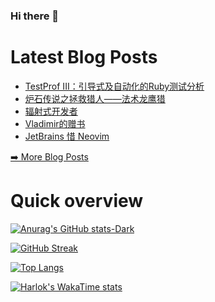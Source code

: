 ### Hi there 👋

<!--
**xfyuan/xfyuan** is a ✨ _special_ ✨ repository because its `README.md` (this file) appears on your GitHub profile.

Here are some ideas to get you started:

- 🔭 I’m currently working on ...
- 🌱 I’m currently learning ...
- 👯 I’m looking to collaborate on ...
- 🤔 I’m looking for help with ...
- 💬 Ask me about ...
- 📫 How to reach me: ...
- 😄 Pronouns: ...
- ⚡ Fun fact: ...
-->

# Latest Blog Posts
<!-- BLOG-POST-LIST:START -->
- [TestProf III：引导式及自动化的Ruby测试分析](http://xfyuan.github.io/2024/01/testprof-3-guided-and-automated-ruby-test-profiling/)
- [炉石传说之拯救猎人——法术龙鹰猎](http://xfyuan.github.io/2024/01/hearthstone-deck-creative/)
- [辐射式开发者](http://xfyuan.github.io/2023/12/the-radiating-programmer/)
- [Vladimir的赠书](http://xfyuan.github.io/2023/09/valadimir-gift-book/)
- [JetBrains 惜 Neovim](http://xfyuan.github.io/2023/09/jetbrains-embrace-neovim/)
<!-- BLOG-POST-LIST:END -->
<p><a href="https://xfyuan.github.io/">➡️ More Blog Posts</a></p>

# Quick overview

[![Anurag's GitHub stats-Dark](https://github-readme-stats.vercel.app/api?username=xfyuan&show_icons=true&theme=tokyonight#gh-dark-mode-only)](https://github.com/anuraghazra/github-readme-stats#gh-dark-mode-only)

[![GitHub Streak](https://streak-stats.demolab.com?user=xfyuan&theme=tokyonight-duo)](https://git.io/streak-stats)

[![Top Langs](https://github-readme-stats.vercel.app/api/top-langs/?username=xfyuan&layout=pie&theme=tokyonight)](https://github.com/anuraghazra/github-readme-stats)

[![Harlok's WakaTime stats](https://github-readme-stats.vercel.app/api/wakatime?username=xfyuan)](https://github.com/anuraghazra/github-readme-stats)
